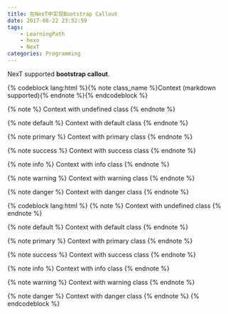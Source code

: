 ```yaml
---
title: 在NexT中实现Bootstrap Callout
date: 2017-08-22 23:52:59
tags:
	- LearningPath
	- hexo
	- NexT
categories: Programming
---
```


NexT supported <strong>bootstrap callout</strong>.


{% codeblock lang:html %}{% note class_name %}Context (markdown supported){% endnote %}{% endcodeblock %}

{% note %} Context with undefined class {% endnote %}

{% note default %} Context with default class {% endnote %}

{% note primary %} Context with primary class {% endnote %}

{% note success %} Context with success class {% endnote %}

{% note info %} Context with info class {% endnote %}

{% note warning %} Context with warning class {% endnote %}

{% note danger %} Context with danger class {% endnote %}


{% codeblock lang:html %}
{% note %} Context with undefined class {% endnote %}

{% note default %} Context with default class {% endnote %}

{% note primary %} Context with primary class {% endnote %}

{% note success %} Context with success class {% endnote %}

{% note info %} Context with info class {% endnote %}

{% note warning %} Context with warning class {% endnote %}

{% note danger %} Context with danger class {% endnote %} 
{% endcodeblock %}



